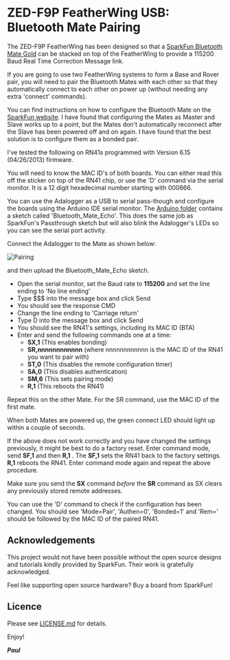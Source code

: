 # ZED-F9P FeatherWing USB: Bluetooth Mate Pairing

The ZED-F9P FeatherWing has been designed so that a [SparkFun Bluetooth Mate Gold](https://www.sparkfun.com/products/12580) can be stacked on top of the FeatherWing
to provide a 115200 Baud Real Time Correction Message link.

If you are going to use two FeatherWing systems to form a Base and Rover pair, you will need to pair the Bluetooth Mates with each other so that they automatically
connect to each other on power up (without needing any extra 'connect' commands).

You can find instructions on how to configure the Bluetooth Mate on the [SparkFun website](https://learn.sparkfun.com/tutorials/using-the-bluesmirf/all). I have found that
configuring the Mates as Master and Slave works up to a point, but the Mates don't automatically reconnect after the Slave has been powered off and on again. I have found
that the best solution is to configure them as a bonded pair.

I've tested the following on RN41s programmed with Version 6.15 (04/26/2013) firmware.

You will need to know the MAC ID's of both boards. You can either read this off the sticker on top of the RN41 chip, or use the 'D' command via the serial monitor.
It is a 12 digit hexadecimal number starting with 000666.

You can use the Adalogger as a USB to serial pass-though and configure the boards using the Arduino IDE serial monitor. The
[Arduino folder](./Arduino) contains a sketch called 'Bluetooth_Mate_Echo'. This does the same job as
SparkFun's Passthrough sketch but will also blink the Adalogger's LEDs so you can see the serial port activity.

Connect the Adalogger to the Mate as shown below:

![Pairing](./img/Pairing.JPG)

and then upload the Bluetooth_Mate_Echo sketch.

- Open the serial monitor, set the Baud rate to **115200** and set the line ending to 'No line ending'
- Type $$$ into the message box and click Send
- You should see the response CMD
- Change the line ending to 'Carriage return'
- Type D into the message box and click Send
- You should see the RN41's settings, including its MAC ID (BTA)
- Enter and send the following commands one at a time:
  - **SX,1** (This enables bonding)
  - **SR,nnnnnnnnnnnn** (where nnnnnnnnnnnn is the MAC ID of the RN41 you want to pair with)
  - **ST,0** (This disables the remote configuration timer)
  - **SA,0** (This disables authentication)
  - **SM,6** (This sets pairing mode)
  - **R,1** (This reboots the RN41)

Repeat this on the other Mate. For the SR command, use the MAC ID of the first mate.

When both Mates are powered up, the green connect LED should light up within a couple of seconds.

If the above does not work correctly and you have changed the settings previously, it might be best to do a factory reset. Enter command mode, send **SF,1** and then **R,1** .
The **SF,1** sets the RN41 back to the factory settings. **R,1** reboots the RN41. Enter command mode again and repeat the above procedure.

Make sure you send the **SX** command _before_ the **SR** command as SX clears any previously stored remote addresses.

You can use the 'D' command to check if the configuration has been changed. You should see 'Mode=Pair', 'Authen=0', 'Bonded=1' and 'Rem=' should be followed by the MAC ID of the paired RN41.

## Acknowledgements

This project would not have been possible without the open source designs and tutorials kindly provided by SparkFun. Their work is gratefully acknowledged.

Feel like supporting open source hardware? Buy a board from SparkFun!

## Licence

Please see [LICENSE.md](./LICENSE.md) for details.

Enjoy!

**_Paul_**

